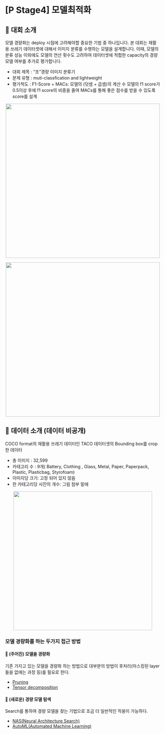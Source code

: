 # [P Stage4] 모델최적화


## 📝 대회 소개
모델 경량화는 deploy 시점에 고려해야할 중요한 기법 중 하나입니다. 본 대회는 재활용 쓰레기 데이터셋에 대해서 이미지 분류를 수행하는 모델을 설계합니다. 이때, 모델의 분류 성능 이외에도 모델의 연산 횟수도 고려하여 데이터셋에 적합한 capacity의 경량 모델 여부를 추가로 평가합니다.
- 대회 제목 : “초”경량 이미지 분류기
- 문제 유형 : muti-classfication and lightweight
- 평가척도 : F1-Score + MACs: 모델의 (덧셈 + 곱셈)의 계산 수
모델의 f1 score가 0.5이상 후에 f1 score의 비중을 줄여 MACs를 통해 좋은 점수를 받을 수 있도록 score를 설계


<!-- 
$score = score_{MACs} + socre_{F1}$

$$score_{MACs} = \frac {제출모델 MACs} {기준모델 MACs}$$

$$ score_{F1}=\begin{cases}1\; \quad \quad\quad\quad\quad\quad\quad\quad\quad\quad,if   \ 제출모델 F1score < 0.5 \;\\0.5*(1- \frac {제출모델 F1score}{기준모델 F1score})\;,if \ 제출모델 F1score \ ≥ 0.5\end{cases}$$ -->

<p align="center"><img src="https://user-images.githubusercontent.com/31814363/126026932-80faaeaf-f71d-473a-8241-01f755aaf2bb.png" width="500"></p>
<p align="center"><img src="https://user-images.githubusercontent.com/31814363/126026982-b69dee93-1db6-4cbd-a012-bbb96fe128a2.png" width="500"></p>

<!-- 
||MACs|F1score|Score|
|--|:--:|:--:|--|
|예시모델1|350M|0.4|0.63+1 = 1.63|
|예시모델2|650M|0.8|1.18-0.5*0.14 = 1.11|
|예시모델3|650M|0.4|1.18+1 = 2.18| -->
	
## 🎁 데이터 소개 (데이터 비공개)
COCO format의 재활용 쓰레기 데이터인 TACO 데이터셋의 Bounding box를 crop 한 데이터
- 총 이미지 : 32,599
- 카테고리 수 : 9개( Battery, Clothing , Glass, Metal, Paper, Paperpack, Plastic, Plasticbag, Styrofoam)
- 이미지당 크기: 고정 되어 있지 않음
- 한 카테고리당 사진의 개수: 그림 첨부 밑에 
<p align="center"><img src="https://user-images.githubusercontent.com/31814363/126025761-e6d1aec1-e123-4a5d-bb88-edd296468365.png" width="450" height="450"></p>
 

### 모델 경량화를 하는 두가지 접근 방법
#### :triangular_flag_on_post: (주어진) 모델을 경량화
기존 가지고 있는 모델을 경량화 하는 방법으로 대부분의 방법이 후처리(마스킹된 layer들을 없애는 과정 등)를 필요로 한다.
- [Pruning](https://github.com/bcaitech1/p4-opt-5-vibrhanium-/tree/master/Pruning)
- [Tensor decomposition](https://github.com/bcaitech1/p4-opt-5-vibrhanium-/tree/master/Tensor_decomposition)

#### :triangular_flag_on_post: (새로운) 경량 모델 탐색
Search를 통하여 경량 모델을 찾는 기법으로 조금 더 일반적인 적용이 가능하다.
- [NAS(Neural Architecture Search)](https://github.com/bcaitech1/p4-opt-5-vibrhanium-/tree/master/NAS)
- [AutoML(Automated Machine Learning)](https://github.com/bcaitech1/p4-opt-5-vibrhanium-/tree/master/AutoML)

